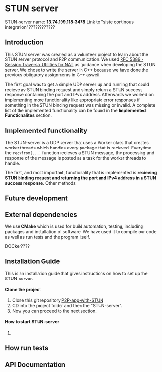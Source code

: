 # STUN server

STUN-server name: **13.74.199.118:3478**
Link to "siste continous integration"????????????

## Introduction

This STUN server was created as a volunteer project to learn about the STUN server protocol and P2P communication. We used [RFC 5389 - Session Traversal Utilities for NAT](https://tools.ietf.org/html/rfc5389) as guidance when developing the STUN server. We chose to write the server in C++ because we have done the previous obligatory assignments in C++ aswell.

The first goal was to get a simple UDP server up and running that could recieve av STUN binding request and simply return a STUN success response containing the port and IPv4 address. Afterwards we worked on implementing more functionality like appropriate error responses if something in the STUN binding request was missing or invalid. A complete list of the implemented functionality can be found in the **Implemented Functionalites** section.

## Implemented functionality

The STUN-server is a UDP server that uses a Worker class that creates worker threads which handles every package that is recieved. Everytime the ```recvfrom(...)``` function recieves a STUN message, the processing and response of the message is posted as a task for the worker threads to handle.

The first, and most important, functionality that is implemented is **recieving STUN binding request and returning the port and IPv4 address in a STUN success response**. Other methods

## Future development

## External dependencies

We use **CMake** which is used for build automation, testing, including packages and installation of software. We have used it to compile our code as well as run tests and the program itself.

DOCker????



## Installation Guide

This is an installation guide that gives instructions on how to set up the STUN-server.

#### Clone the project

1. Clone this git repository [P2P-app-with-STUN](https://github.com/mattiaseggen/P2P-app-with-STUN)
2. CD into the project folder and then the "STUN-server".
3. Now you can proceed to the next section.

#### How to start STUN-server

1. 



## How run tests

## API Documentation